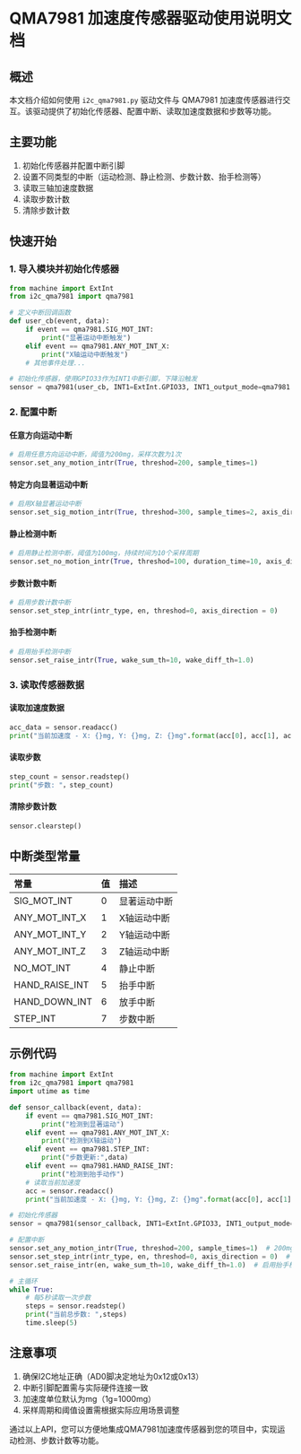 # QMA7981 加速度传感器驱动使用说明文档

## 概述

本文档介绍如何使用 `i2c_qma7981.py` 驱动文件与 QMA7981 加速度传感器进行交互。该驱动提供了初始化传感器、配置中断、读取加速度数据和步数等功能。

## 主要功能

1. 初始化传感器并配置中断引脚
2. 设置不同类型的中断（运动检测、静止检测、步数计数、抬手检测等）
3. 读取三轴加速度数据
4. 读取步数计数
5. 清除步数计数

## 快速开始

### 1. 导入模块并初始化传感器

```python
from machine import ExtInt
from i2c_qma7981 import qma7981

# 定义中断回调函数
def user_cb(event, data):
    if event == qma7981.SIG_MOT_INT:
        print("显著运动中断触发")
    elif event == qma7981.ANY_MOT_INT_X:
        print("X轴运动中断触发")
    # 其他事件处理...

# 初始化传感器，使用GPIO33作为INT1中断引脚，下降沿触发
sensor = qma7981(user_cb, INT1=ExtInt.GPIO33, INT1_output_mode=qma7981.IRQ_FALLING)
```

### 2. 配置中断

#### 任意方向运动中断

```python
# 启用任意方向运动中断，阈值为200mg，采样次数为1次
sensor.set_any_motion_intr(True, threshod=200, sample_times=1)
```

#### 特定方向显著运动中断

```python
# 启用X轴显著运动中断
sensor.set_sig_motion_intr(True, threshod=300, sample_times=2, axis_direction=0)
```

#### 静止检测中断

```python
# 启用静止检测中断，阈值为100mg，持续时间为10个采样周期
sensor.set_no_motion_intr(True, threshod=100, duration_time=10, axis_direction=0x03)
```

#### 步数计数中断

```python
# 启用步数计数中断
sensor.set_step_intr(intr_type, en, threshod=0, axis_direction = 0)
```

#### 抬手检测中断

```python
# 启用抬手检测中断
sensor.set_raise_intr(True, wake_sum_th=10, wake_diff_th=1.0)
```

### 3. 读取传感器数据

#### 读取加速度数据

```python
acc_data = sensor.readacc()
print("当前加速度 - X: {}mg, Y: {}mg, Z: {}mg".format(acc[0], acc[1], acc[2]))
```

#### 读取步数

```python
step_count = sensor.readstep()
print("步数: "，step_count)
```

#### 清除步数计数

```python
sensor.clearstep()
```

## 中断类型常量

| 常量           | 值   | 描述         |
| :------------- | :--- | :----------- |
| SIG_MOT_INT    | 0    | 显著运动中断 |
| ANY_MOT_INT_X  | 1    | X轴运动中断  |
| ANY_MOT_INT_Y  | 2    | Y轴运动中断  |
| ANY_MOT_INT_Z  | 3    | Z轴运动中断  |
| NO_MOT_INT     | 4    | 静止中断     |
| HAND_RAISE_INT | 5    | 抬手中断     |
| HAND_DOWN_INT  | 6    | 放手中断     |
| STEP_INT       | 7    | 步数中断     |

## 示例代码

```python
from machine import ExtInt
from i2c_qma7981 import qma7981
import utime as time

def sensor_callback(event, data):
    if event == qma7981.SIG_MOT_INT:
        print("检测到显著运动")
    elif event == qma7981.ANY_MOT_INT_X:
        print("检测到X轴运动")
    elif event == qma7981.STEP_INT:
        print("步数更新:",data)
    elif event == qma7981.HAND_RAISE_INT:
        print("检测到抬手动作")
    # 读取当前加速度
    acc = sensor.readacc()
    print("当前加速度 - X: {}mg, Y: {}mg, Z: {}mg".format(acc[0], acc[1], acc[2]))

# 初始化传感器
sensor = qma7981(sensor_callback, INT1=ExtInt.GPIO33, INT1_output_mode=qma7981.IRQ_FALLING)

# 配置中断
sensor.set_any_motion_intr(True, threshod=200, sample_times=1)  # 200mg阈值
sensor.set_step_intr(intr_type, en, threshod=0, axis_direction = 0)  # 启用步数计数
sensor.set_raise_intr(en, wake_sum_th=10, wake_diff_th=1.0)  # 启用抬手检测

# 主循环
while True:
    # 每5秒读取一次步数
    steps = sensor.readstep()
    print("当前总步数: ",steps)
    time.sleep(5)
```

## 注意事项

1. 确保I2C地址正确（AD0脚决定地址为0x12或0x13）
2. 中断引脚配置需与实际硬件连接一致
3. 加速度单位默认为mg（1g=1000mg）
4. 采样周期和阈值设置需根据实际应用场景调整

通过以上API，您可以方便地集成QMA7981加速度传感器到您的项目中，实现运动检测、步数计数等功能。